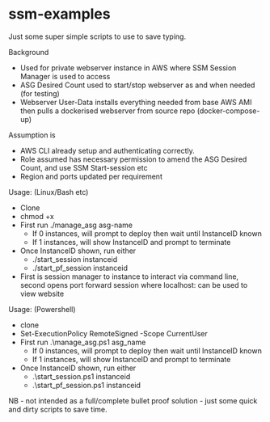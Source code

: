 # ssm-examples
Just some super simple scripts to use to save typing.

Background
- Used for private webserver instance in AWS where SSM Session Manager is used to access
- ASG Desired Count used to start/stop webserver as and when needed (for testing)
- Webserver User-Data installs everything needed from base AWS AMI then pulls a dockerised webserver from source repo (docker-compose-up)


Assumption is 
- AWS CLI already setup and authenticating correctly.
- Role assumed has necessary permission to amend the ASG Desired Count, and use SSM Start-session etc
- Region and ports updated per requirement

Usage: (Linux/Bash etc)
- Clone
- chmod +x <eachfile>
- First run ./manage_asg asg-name
  - If 0 instances, will prompt to deploy then wait until InstanceID known
  - If 1 instances, will show InstanceID and prompt to terminate
- Once InstanceID shown, run either
  -   ./start_session instanceid
  -   ./start_pf_session instanceid
- First is session manager to instance to interact via command line, second opens port forward session where localhost:<localPortNumber> can be used to view website

Usage: (Powershell)
- clone
- Set-ExecutionPolicy RemoteSigned -Scope CurrentUser
- First run .\manage_asg.ps1 asg_name
  - If 0 instances, will prompt to deploy then wait until InstanceID known
  - If 1 instances, will show InstanceID and prompt to terminate
- Once InstanceID shown, run either
  -   .\start_session.ps1 instanceid
  -   .\start_pf_session.ps1 instanceid

NB - not intended as a full/complete bullet proof solution - just some quick and dirty scripts to save time.
